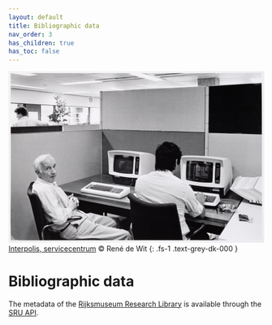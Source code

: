 ```yaml
---
layout: default
title: Bibliographic data
nav_order: 3
has_children: true
has_toc: false
---
```


![](../assets/img/NG-1986-5-32.jpg)
[Interpolis, servicecentrum](http://hdl.handle.net/10934/RM0001.COLLECT.346989) © René de Wit
{: .fs-1 .text-grey-dk-000 }

# Bibliographic data
The metadata of the [Rijksmuseum Research Library](https://library.rijksmuseum.nl) is available through the [SRU API](./api).
